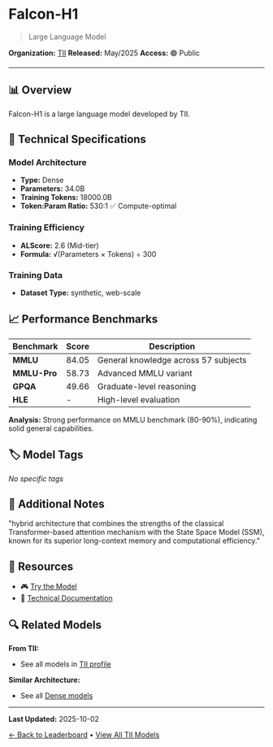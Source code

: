 # Falcon-H1

> Large Language Model

**Organization:** [TII](../../labs/tii.md)
**Released:** May/2025
**Access:** 🟢 Public

---

## 📊 Overview

Falcon-H1 is a large language model developed by TII.

## 🔧 Technical Specifications

### Model Architecture
- **Type:** Dense
- **Parameters:** 34.0B
- **Training Tokens:** 18000.0B
- **Token:Param Ratio:** 530:1 ✅ Compute-optimal

### Training Efficiency
- **ALScore:** 2.6 (Mid-tier)
- **Formula:** √(Parameters × Tokens) ÷ 300

### Training Data
- **Dataset Type:** synthetic, web-scale

## 📈 Performance Benchmarks

| Benchmark | Score | Description |
|-----------|-------|-------------|
| **MMLU** | 84.05 | General knowledge across 57 subjects |
| **MMLU-Pro** | 58.73 | Advanced MMLU variant |
| **GPQA** | 49.66 | Graduate-level reasoning |
| **HLE** | - | High-level evaluation |

**Analysis:** Strong performance on MMLU benchmark (80-90%), indicating solid general capabilities.

## 🏷️ Model Tags

_No specific tags_

## 📝 Additional Notes

"hybrid architecture that combines the strengths of the classical Transformer-based attention mechanism with the State Space Model (SSM), known for its superior long-context memory and computational efficiency."

## 🔗 Resources

- 🎮 [Try the Model](https://huggingface.co/tiiuae/Falcon-H1-34B-Instruct-GGUF)
- 📄 [Technical Documentation](https://huggingface.co/papers/2507.22448)

## 🔍 Related Models

**From TII:**
- See all models in [TII profile](../../labs/tii.md)

**Similar Architecture:**
- See all [Dense models](../../architectures/dense.md)

---

**Last Updated:** 2025-10-02

[← Back to Leaderboard](../../README.md) • [View All TII Models](../../labs/tii.md)
